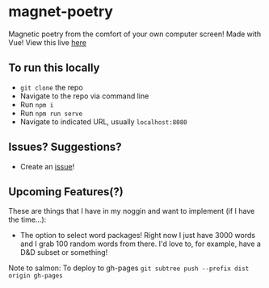 # magnet-poetry

Magnetic poetry from the comfort of your own computer screen! Made with Vue! View this live [here](https://chinanwu.github.io/magnet-poetry)

## To run this locally

- `git clone` the repo
- Navigate to the repo via command line
- Run `npm i`
- Run `npm run serve`
- Navigate to indicated URL, usually `localhost:8080`

## Issues? Suggestions?

- Create an [issue](https://github.com/chinanwu/magnet-poetry/issues)!

## Upcoming Features(?)

These are things that I have in my noggin and want to implement (if I have the time...):

- The option to select word packages! Right now I just have 3000 words and I grab 100 random words from there. I'd love to, for example, have a D&D subset or something!

Note to salmon: To deploy to gh-pages `git subtree push --prefix dist origin gh-pages`
